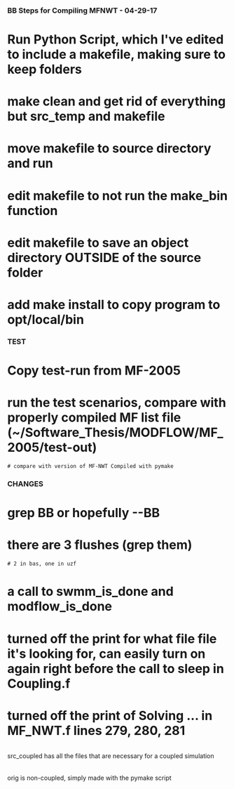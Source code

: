 ### BB Steps for Compiling MFNWT - 04-29-17
# Run Python Script, which I've edited to include a makefile, making sure to keep folders
# make clean and get rid of everything but src_temp and makefile
# move makefile to source directory and run
# edit makefile to not run the make_bin function
# edit makefile to save an object directory OUTSIDE of the source folder
# add make install to copy program to opt/local/bin

### TEST
# Copy test-run from MF-2005
# run the test scenarios, compare with properly compiled MF list file (~/Software_Thesis/MODFLOW/MF_2005/test-out)
	# compare with version of MF-NWT Compiled with pymake


### CHANGES
# grep BB or hopefully --BB
# there are 3 flushes (grep them)
	# 2 in bas, one in uzf
# a call to swmm_is_done and modflow_is_done
# turned off the print for what file file it's looking for, can easily turn on again right before the call to sleep in Coupling.f
# turned off the print of Solving ... in MF_NWT.f lines 279, 280, 281

######
src_coupled has all the files that are necessary for a coupled simulation

######
orig is non-coupled, simply made with the pymake script
